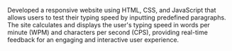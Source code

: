Developed a responsive website using HTML, CSS, and JavaScript that allows users to test their typing speed by inputting predefined paragraphs. The site calculates and displays the user's typing speed in words per minute (WPM) and characters per second (CPS), providing real-time feedback for an engaging and interactive user experience.
